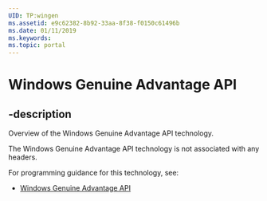 ```yaml
---
UID: TP:wingen
ms.assetid: e9c62382-8b92-33aa-8f38-f0150c61496b
ms.date: 01/11/2019
ms.keywords: 
ms.topic: portal
---
```


# Windows Genuine Advantage API

## -description

Overview of the Windows Genuine Advantage API technology.

The Windows Genuine Advantage API technology is not associated with any headers.

For programming guidance for this technology, see:
* [Windows Genuine Advantage API](/windows/desktop/wingen)


